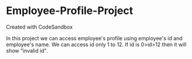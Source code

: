 # Employee-Profile-Project
Created with CodeSandbox

In this project we can access employee's profile using employee's id and employee's name.
We can access id only 1 to 12.
If id is 0>id>12 then it will show "invalid id".
